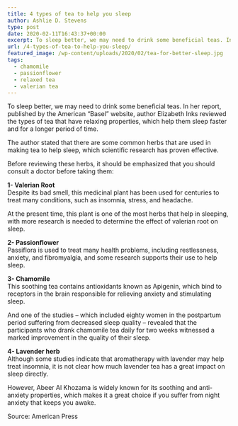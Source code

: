 ```yaml
---
title: 4 types of tea to help you sleep
author: Ashlie D. Stevens
type: post
date: 2020-02-11T16:43:37+00:00
excerpt: To sleep better, we may need to drink some beneficial teas. In her report, published by the American "Basel" website
url: /4-types-of-tea-to-help-you-sleep/
featured_image: /wp-content/uploads/2020/02/tea-for-better-sleep.jpg
tags:
  - chamomile
  - passionflower
  - relaxed tea
  - valerian tea
---
```


To sleep better, we may need to drink some beneficial teas. In her report, published by the American &#8220;Basel&#8221; website, author Elizabeth Inks reviewed the types of tea that have relaxing properties, which help them sleep faster and for a longer period of time.

The author stated that there are some common herbs that are used in making tea to help sleep, which scientific research has proven effective.

Before reviewing these herbs, it should be emphasized that you should consult a doctor before taking them:

**1- Valerian Root**  
Despite its bad smell, this medicinal plant has been used for centuries to treat many conditions, such as insomnia, stress, and headache.

At the present time, this plant is one of the most herbs that help in sleeping, with more research is needed to determine the effect of valerian root on sleep.

**2- Passionflower**  
Passiflora is used to treat many health problems, including restlessness, anxiety, and fibromyalgia, and some research supports their use to help sleep.

**3- Chamomile**  
This soothing tea contains antioxidants known as Apigenin, which bind to receptors in the brain responsible for relieving anxiety and stimulating sleep.

And one of the studies &#8211; which included eighty women in the postpartum period suffering from decreased sleep quality &#8211; revealed that the participants who drank chamomile tea daily for two weeks witnessed a marked improvement in the quality of their sleep.

**4- Lavender herb**  
Although some studies indicate that aromatherapy with lavender may help treat insomnia, it is not clear how much lavender tea has a great impact on sleep directly.

However, Abeer Al Khozama is widely known for its soothing and anti-anxiety properties, which makes it a great choice if you suffer from night anxiety that keeps you awake.

Source: American Press

